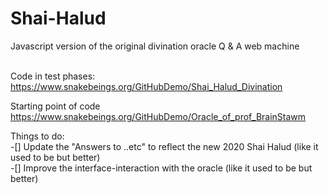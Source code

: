 # Shai-Halud
Javascript version of the original divination oracle Q &amp; A web machine
<br><br>

Code in test phases:<br>
https://www.snakebeings.org/GitHubDemo/Shai_Halud_Divination

Starting point of code<br>
https://www.snakebeings.org/GitHubDemo/Oracle_of_prof_BrainStawm
<br>

Things to do:<br>
-[] Update the "Answers to ..etc" to reflect the new 2020 Shai Halud (like it used to be but better)<br>
-[] Improve the interface-interaction with the oracle (like it used to be but better)<br>



